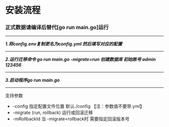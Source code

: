 <h1>安装流程</h1>

### 正式数据请编译后替代[go run main.go]运行
***

***1.将config.env复制更名为config.yml 然后填写对应的配置***
***
***2.运行迁移命令 go run main.go -migrate=run 创建数据库 初始账号 admin 123456***
***
***3.启动程序go run main.go***

---
支持参数
 * -config 指定配置文件位置 默认./config 【注：参数值不要带.yml】
 * -migrate (run, rollback) 运行或回滚迁移 
 * -mRollbackId 当 -migrate=rollback时 需要指定回滚版本号
    